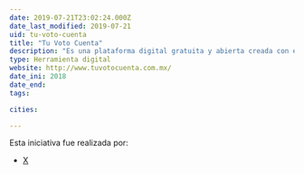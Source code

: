 ```yaml
---
date: 2019-07-21T23:02:24.000Z
date_last_modified: 2019-07-21
uid: tu-voto-cuenta
title: "Tu Voto Cuenta"
description: "Es una plataforma digital gratuita y abierta creada con el fin de proteger la integridad del voto en procesos electorales, especialmente las del 2018."
type: Herramienta digital
website: http://www.tuvotocuenta.com.mx/
date_ini: 2018
date_end: 
tags:

cities: 

---
```


Esta iniciativa fue realizada por:

- [X](/organizaciones/tu-voto-cuenta)
